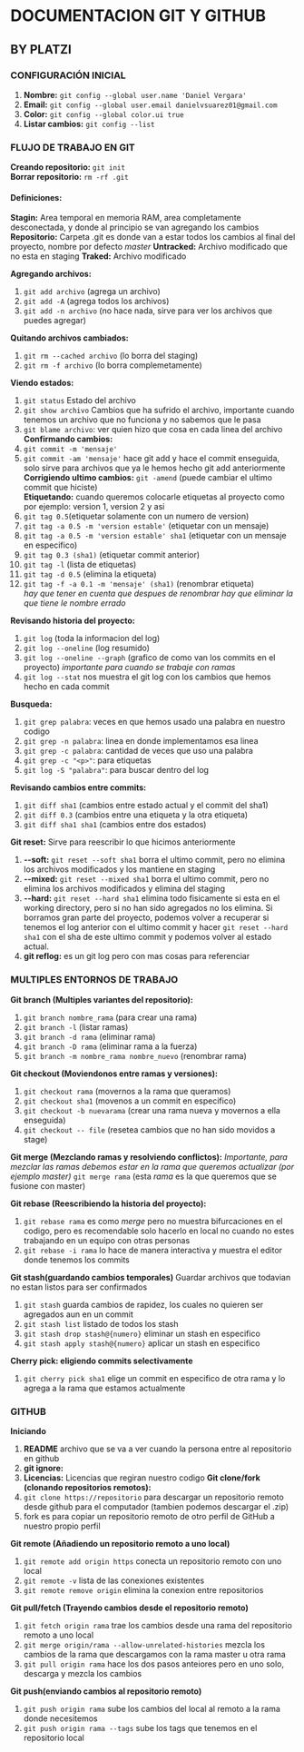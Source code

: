 # DOCUMENTACION GIT Y GITHUB
## BY PLATZI

### CONFIGURACIÓN INICIAL
1. **Nombre:** `git config --global user.name 'Daniel Vergara'`
2. **Email:** `git config --global user.email danielvsuarez01@gmail.com `
3. **Color:** `git config --global color.ui true`
4. **Listar cambios:** `git config --list`

### FLUJO DE TRABAJO EN GIT
**Creando repositorio:** `git init`  
**Borrar repositorio:** `rm -rf .git`
#### Definiciones:
**Stagin:** Area temporal en memoria RAM, area completamente desconectada, y donde al principio se van agregando los cambios
**Repositorio:** Carpeta .git es donde van a estar todos los cambios al final del proyecto, nombre por defecto *master*
**Untracked:** Archivo modificado que no esta en staging
**Traked:** Archivo modificado

**Agregando archivos:**
1. `git add archivo` (agrega un archivo) 
2. `git add -A` (agrega todos los archivos) 
3. `git add -n archivo` (no hace nada, sirve para ver los archivos que puedes agregar)

**Quitando archivos cambiados:** 
1. `git rm --cached archivo` (lo borra del staging) 
2. `git rm -f archivo` (lo borra complemetamente)

**Viendo estados:** 
1. `git status` Estado del archivo
2. `git show archivo` Cambios que ha sufrido el archivo, importante cuando tenemos un archivo que no funciona y no sabemos que le pasa 
3. `git blame archivo`: ver quien hizo que cosa en cada linea del archivo
**Confirmando cambios:** 
1. `git commit -m 'mensaje'` 
2. `git commit -am 'mensaje'` hace git add y hace el commit enseguida, solo sirve para archivos que ya le hemos hecho git add anteriormente 
**Corrigiendo ultimo cambios:** `git -amend` (puede cambiar el ultimo commit que hiciste)  
**Etiquetando:** cuando queremos colocarle etiquetas al proyecto como por ejemplo: version 1, version 2 y asi 
1. `git tag 0.5`(etiquetar solamente con un numero de version) 
2. `git tag -a 0.5 -m 'version estable'` (etiquetar con un mensaje)
3. `git tag -a 0.5 -m 'version estable' sha1` (etiquetar con un mensaje en especifico)
4. `git tag 0.3 (sha1)` (etiquetar commit anterior) 
5. `git tag -l` (lista de etiquetas) 
6. `git tag -d 0.5` (elimina la etiqueta) 
7. `git tag -f -a 0.1 -m 'mensaje' (sha1)` (renombrar etiqueta)   
_hay que tener en cuenta que despues de renombrar hay que eliminar la que tiene le nombre errado_

**Revisando historia del proyecto:** 
1. `git log` (toda la informacion del log)
2. `git log --oneline` (log resumido)
3. `git log --oneline --graph` (grafico de como van los commits en el proyecto) _importante para cuando se trabaje con ramas_
4. `git log --stat` nos muestra el git log con los cambios que hemos hecho en cada commit

**Busqueda:**
1. `git grep palabra`: veces en que hemos usado una palabra en nuestro codigo
2. `git grep -n palabra`: linea en donde implementamos esa linea
3. `git grep -c palabra`: cantidad de veces que uso una palabra
4. `git grep -c "<p>"`: para etiquetas
5. `git log -S "palabra"`: para buscar dentro del log

**Revisando cambios entre commits:**
1. `git diff sha1` (cambios entre estado actual y el commit del sha1)
2. `git diff 0.3` (cambios entre una etiqueta y la otra etiqueta)
3. `git diff sha1 sha1` (cambios entre dos estados)

**Git reset:** Sirve para reescribir lo que hicimos anteriormente
1. **--soft:** `git reset --soft sha1` borra el ultimo commit, pero no elimina los archivos modificados y los mantiene en staging
2. **--mixed:** `git reset --mixed sha1` borra el ultimo commit, pero no elimina los archivos modificados y elimina del staging
3. **--hard:** `git reset --hard sha1` elimina todo fisicamente si esta en el working directory, pero si no han sido agregados no los elimina. Si borramos gran parte del proyecto, podemos volver a recuperar si tenemos el log anterior con el ultimo commit y hacer `git reset --hard sha1` con el sha de este ultimo commit y podemos volver al estado actual.
4. **git reflog:** es un git log pero con mas cosas para referenciar

### MULTIPLES ENTORNOS DE TRABAJO
**Git branch (Multiples variantes del repositorio):**
1. `git branch nombre_rama` (para crear una rama)
2. `git branch -l` (listar ramas)
3. `git branch -d rama` (eliminar rama)
4. `git branch -D rama` (eliminar rama a la fuerza)
5. `git branch -m nombre_rama nombre_nuevo` (renombrar rama)

**Git checkout (Moviendonos entre ramas y versiones):**
1. `git checkout rama` (movernos a la rama que queramos)
2. `git checkout sha1` (movenos a un commit en especifico)
3. `git checkout -b nuevarama` (crear una rama nueva y movernos a ella enseguida)
4. `git checkout -- file` (resetea cambios que no han sido movidos a stage)


**Git merge (Mezclando ramas y resolviendo conflictos):** _Importante, para mezclar las ramas debemos estar en la rama que queremos actualizar (por ejemplo master)_  `git merge rama` (esta _rama_ es la que queremos que se fusione con master)  

**Git rebase (Reescribiendo la historia del proyecto):** 
1. `git rebase rama` es como _merge_ pero no muestra bifurcaciones en el codigo, pero es recomendable solo hacerlo en local no cuando no estes trabajando en un equipo con otras personas
2. `git rebase -i rama` lo hace de manera interactiva y muestra el editor donde tenemos los commits

**Git stash(guardando cambios temporales)** Guardar archivos que todavian no estan listos para ser confirmados
1. `git stash` guarda cambios de rapidez, los cuales no quieren ser agregados aun en un commit
2. `git stash list` listado de todos los stash
3. `git stash drop stash@{numero}` eliminar un stash en especifico
4. `git stash apply stash@{numero}` aplicar un stash en especifico

**Cherry pick: eligiendo commits selectivamente**
1. `git cherry pick sha1` elige un commit en especifico de otra rama y lo agrega a la rama que estamos actualmente

### GITHUB
**Iniciando**
1. **README** archivo que se va a ver cuando la persona entre al repositorio en github
2. **git ignore:**
3. **Licencias:** Licencias que regiran nuestro codigo
**Git clone/fork (clonando repositorios remotos):**
1. `git clone https://repositorio` para descargar un repositorio remoto desde github para el computador (tambien podemos descargar el .zip)
2. fork es para copiar un repositorio remoto de otro perfil de GitHub a nuestro propio perfil

**Git remote (Añadiendo un repositorio remoto a uno local)**
1. `git remote add origin https` conecta un repositorio remoto con uno local
2. `git remote -v` lista de las conexiones existentes
3. `git remote remove origin` elimina la conexion entre repositorios

**Git pull/fetch (Trayendo cambios desde el repositorio remoto)**
1. `git fetch origin rama` trae los cambios desde una rama del repositorio remoto a uno local
2. `git merge origin/rama --allow-unrelated-histories` mezcla los cambios de la rama que descargamos con la rama master u otra rama
3. `git pull origin rama` hace los dos pasos anteiores pero en uno solo, descarga y mezcla los cambios

**Git push(enviando cambios al repositorio remoto)**
1. `git push origin rama` sube los cambios del local al remoto a la rama donde necesitemos
2. `git push origin rama --tags` sube los tags que tenemos en el repositorio local


